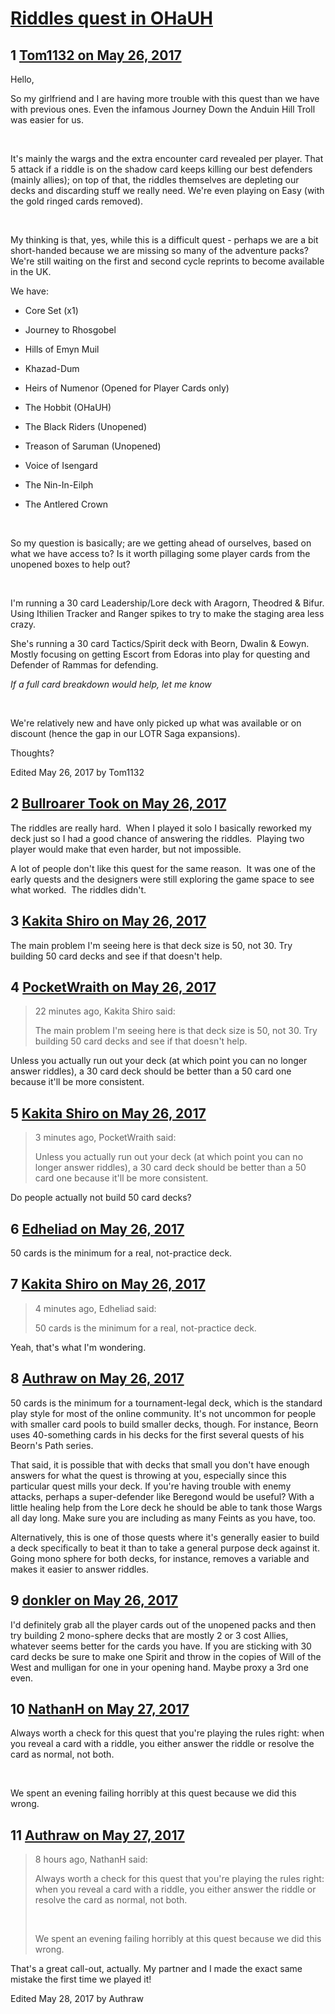 # [Riddles quest in OHaUH](https://community.fantasyflightgames.com/topic/250750-riddles-quest-in-ohauh/)

## 1 [Tom1132 on May 26, 2017](https://community.fantasyflightgames.com/topic/250750-riddles-quest-in-ohauh/?do=findComment&comment=2807317)

Hello,

So my girlfriend and I are having more trouble with this quest than we have with previous ones. Even the infamous Journey Down the Anduin Hill Troll was easier for us.

 

It's mainly the wargs and the extra encounter card revealed per player. That 5 attack if a riddle is on the shadow card keeps killing our best defenders (mainly allies); on top of that, the riddles themselves are depleting our decks and discarding stuff we really need. We're even playing on Easy (with the gold ringed cards removed).

 

My thinking is that, yes, while this is a difficult quest - perhaps we are a bit short-handed because we are missing so many of the adventure packs? We're still waiting on the first and second cycle reprints to become available in the UK.

We have:

- Core Set (x1)

- Journey to Rhosgobel

- Hills of Emyn Muil

- Khazad-Dum

- Heirs of Numenor (Opened for Player Cards only)

- The Hobbit (OHaUH)

- The Black Riders (Unopened)

- Treason of Saruman (Unopened)

- Voice of Isengard

- The Nin-In-Eilph 

- The Antlered Crown

 

So my question is basically; are we getting ahead of ourselves, based on what we have access to? Is it worth pillaging some player cards from the unopened boxes to help out?

 

I'm running a 30 card Leadership/Lore deck with Aragorn, Theodred & Bifur. Using Ithilien Tracker and Ranger spikes to try to make the staging area less crazy.

She's running a 30 card Tactics/Spirit deck with Beorn, Dwalin & Eowyn. Mostly focusing on getting Escort from Edoras into play for questing and Defender of Rammas for defending.

*If a full card breakdown would help, let me know*

 

We're relatively new and have only picked up what was available or on discount (hence the gap in our LOTR Saga expansions).

Thoughts?

Edited May 26, 2017 by Tom1132

## 2 [Bullroarer Took on May 26, 2017](https://community.fantasyflightgames.com/topic/250750-riddles-quest-in-ohauh/?do=findComment&comment=2807386)

The riddles are really hard.  When I played it solo I basically reworked my deck just so I had a good chance of answering the riddles.  Playing two player would make that even harder, but not impossible.

A lot of people don't like this quest for the same reason.  It was one of the early quests and the designers were still exploring the game space to see what worked.  The riddles didn't.

## 3 [Kakita Shiro on May 26, 2017](https://community.fantasyflightgames.com/topic/250750-riddles-quest-in-ohauh/?do=findComment&comment=2807535)

The main problem I'm seeing here is that deck size is 50, not 30. Try building 50 card decks and see if that doesn't help.

## 4 [PocketWraith on May 26, 2017](https://community.fantasyflightgames.com/topic/250750-riddles-quest-in-ohauh/?do=findComment&comment=2807581)

> 22 minutes ago, Kakita Shiro said:
> 
> The main problem I'm seeing here is that deck size is 50, not 30. Try building 50 card decks and see if that doesn't help.

Unless you actually run out your deck (at which point you can no longer answer riddles), a 30 card deck should be better than a 50 card one because it'll be more consistent.

## 5 [Kakita Shiro on May 26, 2017](https://community.fantasyflightgames.com/topic/250750-riddles-quest-in-ohauh/?do=findComment&comment=2807586)

> 3 minutes ago, PocketWraith said:
> 
> Unless you actually run out your deck (at which point you can no longer answer riddles), a 30 card deck should be better than a 50 card one because it'll be more consistent.

Do people actually not build 50 card decks?

## 6 [Edheliad on May 26, 2017](https://community.fantasyflightgames.com/topic/250750-riddles-quest-in-ohauh/?do=findComment&comment=2807895)

50 cards is the minimum for a real, not-practice deck.

## 7 [Kakita Shiro on May 26, 2017](https://community.fantasyflightgames.com/topic/250750-riddles-quest-in-ohauh/?do=findComment&comment=2807902)

> 4 minutes ago, Edheliad said:
> 
> 50 cards is the minimum for a real, not-practice deck.

Yeah, that's what I'm wondering.

## 8 [Authraw on May 26, 2017](https://community.fantasyflightgames.com/topic/250750-riddles-quest-in-ohauh/?do=findComment&comment=2808063)

50 cards is the minimum for a tournament-legal deck, which is the standard play style for most of the online community. It's not uncommon for people with smaller card pools to build smaller decks, though. For instance, Beorn uses 40-something cards in his decks for the first several quests of his Beorn's Path series. 

That said, it is possible that with decks that small you don't have enough answers for what the quest is throwing at you, especially since this particular quest mills your deck. If you're having trouble with enemy attacks, perhaps a super-defender like Beregond would be useful? With a little healing help from the Lore deck he should be able to tank those Wargs all day long. Make sure you are including as many Feints as you have, too.

Alternatively, this is one of those quests where it's generally easier to build a deck specifically to beat it than to take a general purpose deck against it. Going mono sphere for both decks, for instance, removes a variable and makes it easier to answer riddles.

## 9 [donkler on May 26, 2017](https://community.fantasyflightgames.com/topic/250750-riddles-quest-in-ohauh/?do=findComment&comment=2808168)

I'd definitely grab all the player cards out of the unopened packs and then try building 2 mono-sphere decks that are mostly 2 or 3 cost Allies, whatever seems better for the cards you have. If you are sticking with 30 card decks be sure to make one Spirit and throw in the copies of Will of the West and mulligan for one in your opening hand. Maybe proxy a 3rd one even.

## 10 [NathanH on May 27, 2017](https://community.fantasyflightgames.com/topic/250750-riddles-quest-in-ohauh/?do=findComment&comment=2808962)

Always worth a check for this quest that you're playing the rules right: when you reveal a card with a riddle, you either answer the riddle or resolve the card as normal, not both.

 

We spent an evening failing horribly at this quest because we did this wrong.

## 11 [Authraw on May 27, 2017](https://community.fantasyflightgames.com/topic/250750-riddles-quest-in-ohauh/?do=findComment&comment=2809242)

> 8 hours ago, NathanH said:
> 
> Always worth a check for this quest that you're playing the rules right: when you reveal a card with a riddle, you either answer the riddle or resolve the card as normal, not both.
> 
>  
> 
> We spent an evening failing horribly at this quest because we did this wrong.

That's a great call-out, actually. My partner and I made the exact same mistake the first time we played it! 

Edited May 28, 2017 by Authraw

